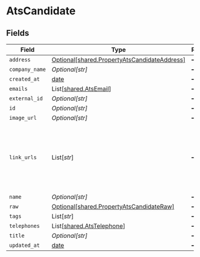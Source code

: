 # AtsCandidate


## Fields

| Field                                                                                              | Type                                                                                               | Required                                                                                           | Description                                                                                        |
| -------------------------------------------------------------------------------------------------- | -------------------------------------------------------------------------------------------------- | -------------------------------------------------------------------------------------------------- | -------------------------------------------------------------------------------------------------- |
| `address`                                                                                          | [Optional[shared.PropertyAtsCandidateAddress]](../../models/shared/propertyatscandidateaddress.md) | :heavy_minus_sign:                                                                                 | N/A                                                                                                |
| `company_name`                                                                                     | *Optional[str]*                                                                                    | :heavy_minus_sign:                                                                                 | N/A                                                                                                |
| `created_at`                                                                                       | [date](https://docs.python.org/3/library/datetime.html#date-objects)                               | :heavy_minus_sign:                                                                                 | N/A                                                                                                |
| `emails`                                                                                           | List[[shared.AtsEmail](../../models/shared/atsemail.md)]                                           | :heavy_minus_sign:                                                                                 | N/A                                                                                                |
| `external_id`                                                                                      | *Optional[str]*                                                                                    | :heavy_minus_sign:                                                                                 | N/A                                                                                                |
| `id`                                                                                               | *Optional[str]*                                                                                    | :heavy_minus_sign:                                                                                 | N/A                                                                                                |
| `image_url`                                                                                        | *Optional[str]*                                                                                    | :heavy_minus_sign:                                                                                 | N/A                                                                                                |
| `link_urls`                                                                                        | List[*str*]                                                                                        | :heavy_minus_sign:                                                                                 | a list of social media links associated with the candidate. eg. LinkedIn URL                       |
| `name`                                                                                             | *Optional[str]*                                                                                    | :heavy_minus_sign:                                                                                 | N/A                                                                                                |
| `raw`                                                                                              | [Optional[shared.PropertyAtsCandidateRaw]](../../models/shared/propertyatscandidateraw.md)         | :heavy_minus_sign:                                                                                 | N/A                                                                                                |
| `tags`                                                                                             | List[*str*]                                                                                        | :heavy_minus_sign:                                                                                 | N/A                                                                                                |
| `telephones`                                                                                       | List[[shared.AtsTelephone](../../models/shared/atstelephone.md)]                                   | :heavy_minus_sign:                                                                                 | N/A                                                                                                |
| `title`                                                                                            | *Optional[str]*                                                                                    | :heavy_minus_sign:                                                                                 | N/A                                                                                                |
| `updated_at`                                                                                       | [date](https://docs.python.org/3/library/datetime.html#date-objects)                               | :heavy_minus_sign:                                                                                 | N/A                                                                                                |